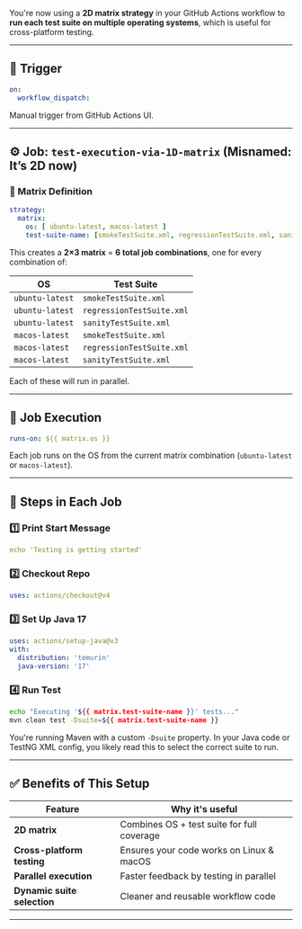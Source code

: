 You're now using a **2D matrix strategy** in your GitHub Actions workflow to **run each test suite on multiple operating systems**, which is useful for cross-platform testing.

---

## 🔁 Trigger

```yaml
on:
  workflow_dispatch:
```

Manual trigger from GitHub Actions UI.

---

## ⚙️ Job: `test-execution-via-1D-matrix` (Misnamed: It’s 2D now)

### 🔄 Matrix Definition

```yaml
strategy:
  matrix:
    os: [ ubuntu-latest, macos-latest ]
    test-suite-name: [smokeTestSuite.xml, regressionTestSuite.xml, sanityTestSuite.xml]
```

This creates a **2×3 matrix** = **6 total job combinations**, one for every combination of:

| OS              | Test Suite                |
| --------------- | ------------------------- |
| `ubuntu-latest` | `smokeTestSuite.xml`      |
| `ubuntu-latest` | `regressionTestSuite.xml` |
| `ubuntu-latest` | `sanityTestSuite.xml`     |
| `macos-latest`  | `smokeTestSuite.xml`      |
| `macos-latest`  | `regressionTestSuite.xml` |
| `macos-latest`  | `sanityTestSuite.xml`     |

Each of these will run in parallel.

---

## 🧩 Job Execution

```yaml
runs-on: ${{ matrix.os }}
```

Each job runs on the OS from the current matrix combination (`ubuntu-latest` or `macos-latest`).

---

## 🔄 Steps in Each Job

### 1️⃣ Print Start Message

```yaml
echo 'Testing is getting started'
```

### 2️⃣ Checkout Repo

```yaml
uses: actions/checkout@v4
```

### 3️⃣ Set Up Java 17

```yaml
uses: actions/setup-java@v3
with:
  distribution: 'temurin'
  java-version: '17'
```

### 4️⃣ Run Test

```bash
echo "Executing '${{ matrix.test-suite-name }}' tests..."
mvn clean test -Dsuite=${{ matrix.test-suite-name }}
```

You're running Maven with a custom `-Dsuite` property. In your Java code or TestNG XML config, you likely read this to select the correct suite to run.

---

## ✅ Benefits of This Setup

| Feature                     | Why it's useful                            |
| --------------------------- | ------------------------------------------ |
| **2D matrix**               | Combines OS + test suite for full coverage |
| **Cross-platform testing**  | Ensures your code works on Linux & macOS   |
| **Parallel execution**      | Faster feedback by testing in parallel     |
| **Dynamic suite selection** | Cleaner and reusable workflow code         |

---
